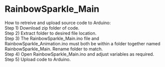 # RainbowSparkle_Main

How to retreive and upload source code to Arduino:  
Step 1) Download zip folder of code.  
Step 2) Extract folder to desired file location.  
Step 3) The RainbowSparkle_Main.ino file and RainbowSparkle_Animation.ino must both be within a folder together named RainbowSparkle_Main. Rename folder to match.  
Step 4) Open RainbowSparkle_Main.ino and adjust variables as required.  
Step 5) Upload code to Arduino.

